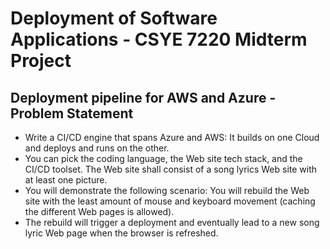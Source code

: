 # Deployment of Software Applications - CSYE 7220 Midterm Project

## Deployment pipeline for AWS and Azure - Problem Statement
- Write a CI/CD engine that spans Azure and AWS: It builds on one Cloud and deploys and runs on the other. 
- You can pick the coding language, the Web site tech stack, and the CI/CD toolset. The Web site shall consist of a song lyrics Web site with at least one picture. 
- You will demonstrate the following scenario: You will rebuild the Web site with the least amount of mouse and keyboard movement (caching the different Web pages is allowed). 
- The rebuild will trigger a deployment and eventually lead to a new song lyric Web page when the browser is refreshed.

